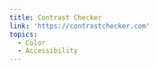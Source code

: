 ```yaml
---
title: Contrast Checker
link: 'https://contrastchecker.com'
topics:
  - Color
  - Accessibility
---
```


